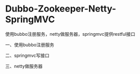 # Dubbo-Zookeeper-Netty-SpringMVC
使用bubbo注册服务，netty做服务器，springmvc提供restful接口

一、使用bubbo注册服务

二、springmvc写接口

三、netty做服务器

